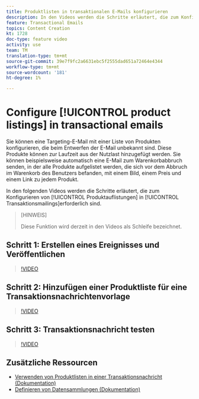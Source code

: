 ```yaml
---
title: Produktlisten in transaktionalen E-Mails konfigurieren
description: In den Videos werden die Schritte erläutert, die zum Konfigurieren von Produktauflistungen in transaktionalen E-Mails in Adobe Campaign Standard (ACS) erforderlich sind.
feature: Transactional Emails
topics: Content Creation
kt: 1728
doc-type: feature video
activity: use
team: TM
translation-type: tm+mt
source-git-commit: 39e7f9fc2a6631ebc5f2555dad651a72464e4344
workflow-type: tm+mt
source-wordcount: '181'
ht-degree: 1%

---
```



# Configure [!UICONTROL product listings] in transactional emails

Sie können eine Targeting-E-Mail mit einer Liste von Produkten konfigurieren, die beim Entwerfen der E-Mail unbekannt sind. Diese Produkte können zur Laufzeit aus der Nutzlast hinzugefügt werden. Sie können beispielsweise automatisch eine E-Mail zum Warenkorbabbruch senden, in der alle Produkte aufgelistet werden, die sich vor dem Abbruch im Warenkorb des Benutzers befanden, mit einem Bild, einem Preis und einem Link zu jedem Produkt.

In den folgenden Videos werden die Schritte erläutert, die zum Konfigurieren von [!UICONTROL Produktauflistungen] in [!UICONTROL Transaktionsmailings]erforderlich sind.

>[HINWEIS]
>
>Diese Funktion wird derzeit in den Videos als Schleife bezeichnet.

## Schritt 1: Erstellen eines Ereignisses und Veröffentlichen

>[!VIDEO](https://video.tv.adobe.com/v/25914?quality=12)

## Schritt 2: Hinzufügen einer Produktliste für eine Transaktionsnachrichtenvorlage

>[!VIDEO](https://video.tv.adobe.com/v/25915?quality=12)

## Schritt 3: Transaktionsnachricht testen

>[!VIDEO](https://video.tv.adobe.com/v/25916?quality=12)

## Zusätzliche Ressourcen

* [Verwenden von Produktlisten in einer Transaktionsnachricht (Dokumentation)](https://docs.adobe.com/content/help/en/campaign-standard/using/communication-channels/transactional-messaging/event-transactional-messages.html#using-product-listings-in-a-transactional-message)
* [Definieren von Datensammlungen (Dokumentation)](https://docs.adobe.com/content/help/en/campaign-standard/using/administrating/configuring-channels/configuring-transactional-messaging.html#defining-data-collections)
